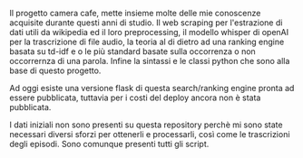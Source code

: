 Il progetto camera cafe, mette insieme molte delle mie conoscenze acquisite durante questi anni di studio.
Il web scraping per l'estrazione di dati utili da wikipedia ed il loro preprocessing, il modello whisper di openAI per la trascrizione di file audio, la teoria al di dietro ad una ranking engine basata su td-idf e  o le più standard  basate sulla occorrenza o non occorrernza di una parola. Infine la sintassi e le classi python che sono alla base di questo progetto.

Ad oggi esiste una versione flask di questa search/ranking engine pronta ad essere pubblicata, tuttavia per i costi del deploy ancora non è stata pubblicata.

I dati iniziali non sono presenti su questa repository perchè mi sono state necessari diversi sforzi per ottenerli e processarli, così come le trascrizioni degli episodi.
Sono comunque presenti tutti gli script.





